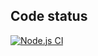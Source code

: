## Code status

[![Node.js CI](https://github.com/The-Coding-Network/The-Coding-Network/actions/workflows/code-test.yml/badge.svg)](https://github.com/The-Coding-Network/The-Coding-Network/actions/workflows/code-test.yml)
